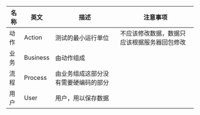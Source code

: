 |名称|英文|描述|注意事项|
|-|-|-|-|
|动作|Action|测试的最小运行单位|不应该修改数据，数据只应该根据服务器回包修改|
|业务|Business|由动作组成||
|流程|Process|由业务组成这部分没有需要硬编码的部分||
|用户|User|用户，用以保存数据||
